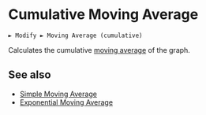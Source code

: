 # Cumulative Moving Average

```
► Modify ► Moving Average (cumulative)
```

Calculates the cumulative [moving average](https://en.wikipedia.org/wiki/Moving_average) of the graph. 

## See also

- [Simple Moving Average](mavg_simple.md)
- [Exponential Moving Average](mavg_exp.md)
